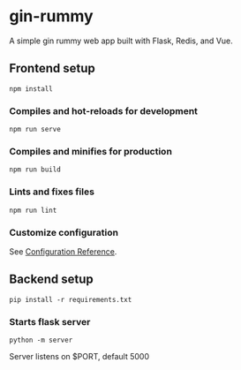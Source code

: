 # gin-rummy

A simple gin rummy web app built with Flask, Redis, and Vue.

## Frontend setup
```
npm install
```

### Compiles and hot-reloads for development
```
npm run serve
```

### Compiles and minifies for production
```
npm run build
```

### Lints and fixes files
```
npm run lint
```

### Customize configuration
See [Configuration Reference](https://cli.vuejs.org/config/).

## Backend setup
```
pip install -r requirements.txt
```

### Starts flask server
```
python -m server
```
Server listens on $PORT, default 5000